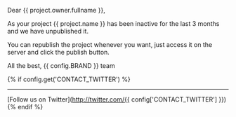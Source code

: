 Dear {{ project.owner.fullname }},

As your project {{ project.name }} has been inactive for the last 3 months and we have unpublished it.

You can republish the project whenever you want, just access it on the server and click the publish button.

All the best,
{{ config.BRAND }} team

{% if config.get('CONTACT_TWITTER') %}
***

[Follow us on Twitter](http://twitter.com/{{ config['CONTACT_TWITTER'] }})
{% endif %}
